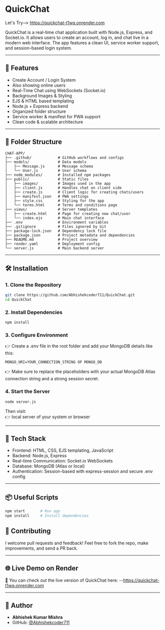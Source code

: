 # QuickChat 
Let's Try--> https://quickchat-t1wq.onrender.com

QuickChat is a real-time chat application built with Node.js, Express, and Socket.io. It allows users to create an account, log in, and chat live in a modern web interface. The app features a clean UI, service worker support, and session-based login system.

---

## 🚀 Features

- Create Account / Login System
- Also showing online users
- Real-Time Chat using WebSockets (Socket.io)
- Background Images & Styling
- EJS & HTML based templating
- Node.js + Express backend
- Organized folder structure
- Service worker & manifest for PWA support
- Clean code & scalable architecture

---

## 📁 Folder Structure

```
CHAT-APP/
├── .github/            # GitHub workflows and configs
├── models/             # Data models
│   ├── Message.js      # Message schema
│   └── User.js         # User schema
├── node_modules/       # Installed npm packages
├── public/             # Static files
│   ├── images/         # Images used in the app
│   ├── client.js       # Handles chat on client side
│   ├── create.js       # Client logic for creating chats/users
│   ├── manifest.json   # PWA settings
│   ├── style.css       # Styling for the app
│   └── terms.html      # Terms and conditions page
├── views/              # Server templates
│   ├── create.html     # Page for creating new chat/user
│   └── index.ejs       # Main chat interface
├── .env                # Environment variables
├── .gitignore          # Files ignored by Git
├── package-lock.json   # Dependency lock file
├── package.json        # Project metadata and dependencies
├── README.md           # Project overview
├── render.yaml         # Deployment config
└── server.js           # Main backend server
```

---

## 🛠️ Installation

### 1. Clone the Repository

```bash
git clone https://github.com/Abhishekcoder711/QuickChat.git
cd QuickChat
```

### 2. Install Dependencies

```bash
npm install
```

### 3. Configure Environment

👉 Create a .env file in the root folder and add your MongoDB details like this:

```env
MONGO_URI=YOUR_CONNECTION_STRING OF MONGO_DB
```
👉 Make sure to replace the placeholders with your actual MongoDB Atlas connection string and a strong session secret.

### 4. Start the Server

```bash
node server.js
```

Then visit:  
👉 local server of your system or browser

---

## 🧪 Tech Stack

- Frontend: HTML, CSS, EJS templating, JavaScript
- Backend: Node.js, Express
- Real-time Communication: Socket.io WebSockets
- Database: MongoDB (Atlas or local)
- Authentication: Session-based with express-session and secure .env config

---

## 📦 Useful Scripts

```bash
npm start       # Run app
npm install     # Install dependencies
```


## 🙌 Contributing

I welcome pull requests and feedback! Feel free to fork the repo, make improvements, and send a PR back.

---

## 🌐 Live Demo on Render

🚧 You can check out the live version of QuickChat here: 
--https://quickchat-t1wq.onrender.com

---

## 👤 Author

- **Abhishek Kumar Mishra**
- GitHub: [@Abhishekcoder711](https://github.com/Abhishekcoder711)
